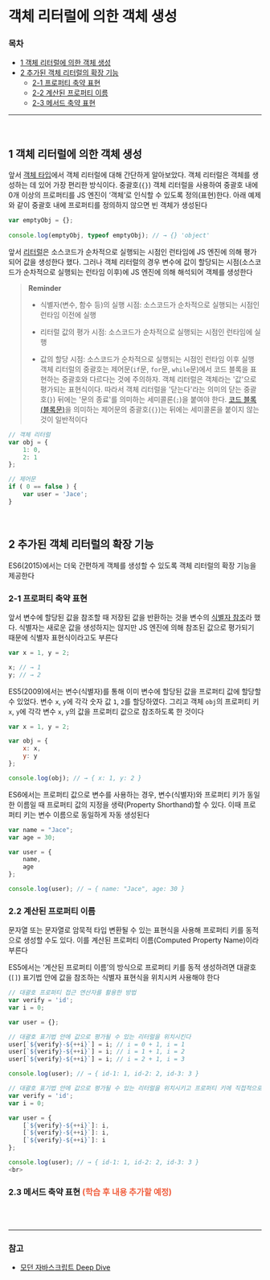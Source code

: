 # 객체 리터럴에 의한 객체 생성

### 목차 

- [1 객체 리터럴에 의한 객체 생성](#1-객체-리터럴에-의한-객체-생성)
- [2 추가된 객체 리터럴의 확장 기능](#5-추가된-객체-리터럴의-확장-기능) 
  - [2-1 프로퍼티 축약 표현](#2-1-프로퍼티-축약-표현)
  - [2-2 계산된 프로퍼티 이름](#2-2-계산된-프로퍼티-이름)
  - [2-3 메서드 축약 표현](#2-3-메서드-축약-표현)


***

<br>

## 1 객체 리터럴에 의한 객체 생성

앞서 [객체 타입](https://github.com/jacenam/WIL-archive/blob/main/JavaScript/JavaScript%20Basic%20Concepts/object%20type.md)에서 객체 리터럴에 대해 간단하게 알아보았다. 객체 리터럴은 객체를 생성하는 데 있어 가장 편리한 방식이다. 중괄호(`{}`) 객체 리터럴을 사용하여 중괄호 내에 0개 이상의 프로퍼티를 JS 엔진이 ‘객체’로 인식할 수 있도록  정의(표현)한다. 아래 예제와 같이 중괄호 내에 프로퍼티를 정의하지 않으면 빈 객체가 생성된다

```javascript
var emptyObj = {}; 
  
console.log(emptyObj, typeof emptyObj); // → {} 'object'
```

앞서 [리터럴](https://github.com/jacenam/WIL-archive/blob/main/JavaScript/JavaScript%20Basic%20Concepts/expression%20%26%20statement(feat.%20value%2C%20literal).md#2-리터럴)은 소스코드가 순차적으로 실행되는 시점인 런타임에 JS 엔진에 의해 평가되어 값을 생성한다 했다. 그러나 객체 리터럴의 경우 변수에 값이 할당되는 시점(소스코드가 순차적으로 실행되는 런타임 이후)에 JS 엔진에 의해 해석되어 객체를 생성한다

> **Reminder**
>
> - 식별자(변수, 함수 등)의 실행 시점: 소스코드가 순차적으로 실행되는 시점인 런타임 이전에 실행
>
> - 리터럴 값의 평가 시점: 소스코드가 순차적으로 실행되는 시점인 런타임에 실행
>
> - 값의 할당 시점: 소스코드가 순차적으로 실행되는 시점인 런타임 이후 실행
>   객체 리터럴의 중괄호는 제어문(`if`문, `for`문, `while`문)에서 코드 블록을 표현하는 중괄호와 다르다는 것에 주의하자. 객체 리터럴은 객체라는 '값'으로 평가되는 표현식이다. 따라서 객체 리터럴을 '닫는다'라는 의미의 닫는 중괄호(`}`) 뒤에는 '문의 종료'를 의미하는 세미콜론(`;`)을 붙여야 한다. [코드 블록(블록문)]()을 의미하는 제어문의 중괄호(`{}`)는 뒤에는 세미콜론을 붙이지 않는 것이 일반적이다

```javascript
// 객체 리터럴
var obj = {
	1: 0, 
	2: 1
}; 

// 제어문
if ( 0 == false ) {
	var user = 'Jace'; 
} 
```

<br>


## 2 추가된 객체 리터럴의 확장 기능

ES6(2015)에서는 더욱 간편하게 객체를 생성할 수 있도록 객체 리터럴의 확장 기능을 제공한다

### 2-1 프로퍼티 축약 표현

앞서 변수에 할당된 값을 참조할 때 저장된 값을 반환하는 것을 변수의 [식별자 참조](https://github.com/jacenam/WIL-archive/blob/main/JavaScript/JavaScript%20Basic%20Concepts/assignment.md#3-값의-할당과-참조)라 했다. 식별자는 새로운 값을 생성하지는 않지만 JS 엔진에 의해 참조된 값으로 평가되기 때문에 식별자 표현식이라고도 부른다

```javascript
var x = 1, y = 2; 

x; // → 1
y; // → 2
```

ES5(2009)에서는 변수(식별자)를 통해 이미 변수에 할당된 값을 프로퍼티 값에 할당할 수 있었다. 변수 `x`, `y`에 각각 숫자 값 `1`, `2`를 할당하였다. 그리고 객체 `obj`의 프로퍼티 키 `x`, `y`에 각각 변수 `x`, `y`의 값을 프로퍼티 값으로 참조하도록 한 것이다

```javascript
var x = 1, y = 2; 

var obj = {
	x: x, 
	y: y 
}; 

console.log(obj); // → { x: 1, y: 2 }
```

ES6에서는 프로퍼티 값으로 변수를 사용하는 경우, 변수(식별자)와 프로퍼티 키가 동일한 이름일 때 프로퍼티 값의 지정을 생략(Property Shorthand)할 수 있다. 이때 프로퍼티 키는 변수 이름으로 동일하게 자동 생성된다 

```javascript
var name = "Jace"; 
var age = 30; 

var user = { 
	name, 
	age
}; 

console.log(user); // → { name: "Jace", age: 30 }
```

### 2.2 계산된 프로퍼티 이름

문자열 또는 문자열로 암묵적 타입 변환될 수 있는 표현식을 사용해 프로퍼티 키를 동적으로 생성할 수도 있다. 이를 계산된 프로퍼티 이름(Computed Property Name)이라 부른다

ES5에서는 ‘계산된 프로퍼티 이름’의 방식으로 프로퍼티 키를 동적 생성하려면 대괄호(`[]`) 표기법 안에 값을 참조하는 식별자 표현식을 위치시켜 사용해야 한다

```javascript
// 대괄호 프로퍼티 접근 연산자를 활용한 방법
var verify = 'id'; 
var i = 0; 

var user = {}; 

// 대괄호 표기법 안에 값으로 평가될 수 있는 리터럴을 위치시킨다 
user[`${verify}-${++i}`] = i; // i = 0 + 1, i = 1
user[`${verify}-${++i}`] = i; // i = 1 + 1, i = 2
user[`${verify}-${++i}`] = i; // i = 2 + 1, i = 3

console.log(user); // → { id-1: 1, id-2: 2, id-3: 3 }
```

```javascript
// 대괄호 표기법 안에 값으로 평가될 수 있는 리터럴을 위치시키고 프로퍼티 키에 직접적으로 지정하는 방법
var verify = 'id'; 
var i = 0; 

var user = {
	[`${verify}-${++i}`]: i, 
	[`${verify}-${++i}`]: i, 
	[`${verify}-${++i}`]: i
}; 

console.log(user); // → { id-1: 1, id-2: 2, id-3: 3 }
<br>
```

### 2.3 메서드 축약 표현 <span style="color: #F15F3F"> (학습 후 내용 추가할 예정)</span>

<br>
<br>

***

### 참고 

- [모던 자바스크립트 Deep Dive](http://www.yes24.com/Product/Goods/92742567)

